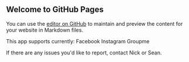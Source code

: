 ## Welcome to GitHub Pages

You can use the [editor on GitHub](https://github.com/Xinck7/BaseRepoGitHub/edit/master/README.md) to maintain and preview the content for your website in Markdown files.

This app supports currently:
Facebook
Instagram
Groupme

If there are any issues you'd like to report, contact Nick or Sean.
